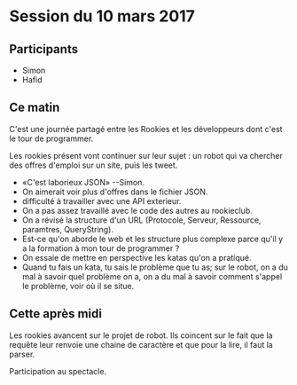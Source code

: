 # Session du 10 mars 2017

## Participants

- Simon
- Hafid

## Ce matin

C'est une journée partagé entre les Rookies et les développeurs dont c'est le
tour de programmer.

Les rookies présent vont continuer sur leur sujet : un robot qui va chercher
des offres d'emploi sur un site, puis les tweet.

- «C'est laborieux JSON» --Simon.
- On aimerait voir plus d'offres dans le fichier JSON.
- difficulté à travailler avec une API exterieur.
- On a pas assez travaillé avec le code des autres au rookieclub.
- On a révisé la structure d'un URL (Protocole, Serveur, Ressource, paramtres,
  QueryString).
- Est-ce qu'on aborde le web et les structure plus complexe parce qu'il y a la
  formation à mon tour de programmer ?
- On essaie de mettre en perspective les katas qu'on a pratiqué.
- Quand tu fais un kata, tu sais le problème que tu as; sur le robot, on a du
  mal à savoir quel problème on a, on a du mal à savoir comment s'appel le
  problème, voir où il se situe.


## Cette après midi

Les rookies avancent sur le projet de robot. Ils coincent sur le fait que la
requête leur renvoie une chaine de caractère et que pour la lire, il faut la
parser.

Participation au spectacle.
